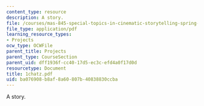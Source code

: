 ```yaml
---
content_type: resource
description: A story.
file: /courses/mas-845-special-topics-in-cinematic-storytelling-spring-2004/ba076908b8af8a60807b40838830ccba_1chatz.pdf
file_type: application/pdf
learning_resource_types:
- Projects
ocw_type: OCWFile
parent_title: Projects
parent_type: CourseSection
parent_uid: dff1936f-cc40-17d5-ec3c-efd4a0f17d0d
resourcetype: Document
title: 1chatz.pdf
uid: ba076908-b8af-8a60-807b-40838830ccba
---
```

A story.

